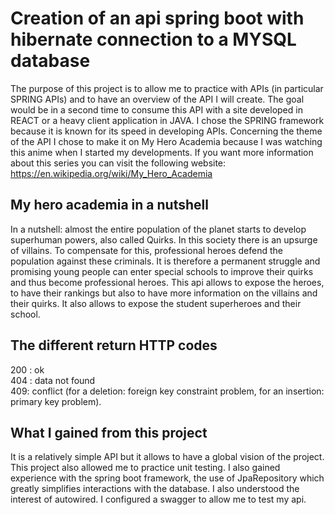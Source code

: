 # Creation of an api spring boot with hibernate connection to a MYSQL database
The purpose of this project is to allow me to practice with APIs (in particular SPRING APIs) and to have an overview of the API I will create.
The goal would be in a second time to consume this API with a site developed in REACT or a heavy client application in JAVA.
I chose the SPRING framework because it is known for its speed in developing APIs.
Concerning the theme of the API I chose to make it on My Hero Academia because I was watching this anime when I started my developments.
If you want more information about this series you can visit the following website: https://en.wikipedia.org/wiki/My_Hero_Academia
<br>
## My hero academia in a nutshell
In a nutshell: almost the entire population of the planet starts to develop superhuman powers, also called Quirks. In this society there is an upsurge of villains. To compensate for this, professional heroes defend the population against these criminals. It is therefore a permanent struggle and promising young people can enter special schools to improve their quirks and thus become professional heroes.
This api allows to expose the heroes, to have their rankings but also to have more information on the villains and their quirks. It also allows to expose the student superheroes and their school.

## The different return HTTP codes
200 : ok<br>
404 : data not found<br>
409: conflict (for a deletion: foreign key constraint problem, for an insertion: primary key problem).

## What I gained from this project
It is a relatively simple API but it allows to have a global vision of the project. This project also allowed me to practice unit testing.
I also gained experience with the spring boot framework, the use of JpaRepository which greatly simplifies interactions with the database.
I also understood the interest of autowired. I configured a swagger to allow me to test my api.



